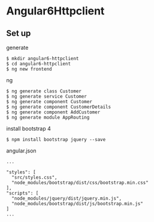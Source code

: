 # Angular6Httpclient

## Set up

generate

    $ mkdir angular6-httpclient
    $ cd angular6-httpclient
    $ ng new frontend

ng

    $ ng generate class Customer
    $ ng generate service Customer
    $ ng generate component Customer
    $ ng generate component CustomerDetails
    $ ng generate component AddCustomer
    $ ng generate module AppRouting

install bootstrap 4

    $ npm install bootstrap jquery --save

angular.json

    ...
     
    "styles": [
      "src/styles.css",
      "node_modules/bootstrap/dist/css/bootstrap.min.css"
    ],
    "scripts": [
      "node_modules/jquery/dist/jquery.min.js",
      "node_modules/bootstrap/dist/js/bootstrap.min.js"
    ]
    ...
